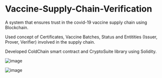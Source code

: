# Vaccine-Supply-Chain-Verification

 A system that ensures trust in the covid-19 vaccine supply chain using Blockchain.
 
 Used concept of Certificates, Vaccine Batches, Status and Entitities (Issuer, Prover, Verifier) involved in the supply chain.
 
 Developed ColdChain smart contract and CryptoSuite library using Solidity.

![image](https://github.com/scelly01/Vaccine-Supply-Chain-Verification/assets/92203911/9db766ec-6e96-4744-adbf-c3c00da39074)

![image](https://github.com/scelly01/Vaccine-Supply-Chain-Verification/assets/92203911/6acd6ae1-face-4658-a551-5d51d1494442)

